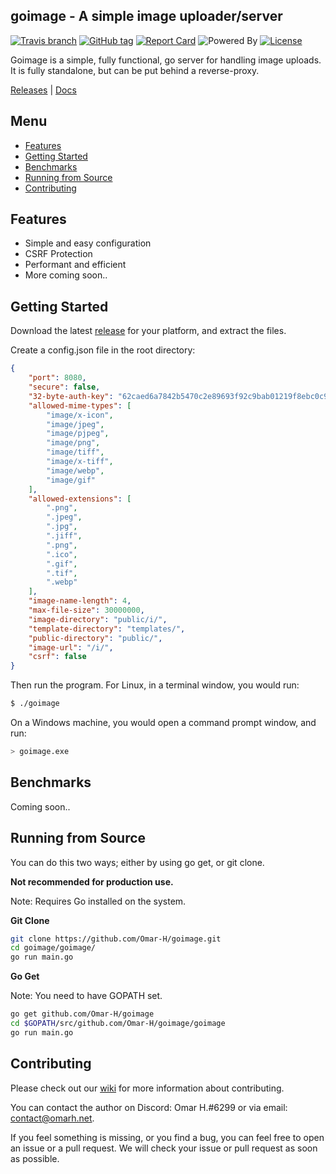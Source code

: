 ## goimage - A simple image uploader/server
[![Travis branch](https://img.shields.io/travis/omar-h/goimage/master.svg?style=flat-square)](https://travis-ci.org/omar-h/goimage)
[![GitHub tag](https://img.shields.io/github/release/omar-h/goimage.svg?style=flat-square)](https://github.com/omar-h/goimage/releases)
[![Report Card](https://img.shields.io/badge/report%20card-a%2B-c0392b.svg?style=flat-square)](https://goreportcard.com/report/github.com/omar-h/goimage)
![Powered By](https://img.shields.io/badge/powered%20by-go-blue.svg?style=flat-square)
[![License](https://img.shields.io/badge/license-MIT%20License-1abc9c.svg?style=flat-square)](https://github.com/omar-h/goimage/blob/master/LICENSE.txt)

Goimage is a simple, fully functional, go server for handling image uploads. It is fully standalone, but can be put behind a reverse-proxy.

[Releases](https://github.com/omar-h/goimage/releases) | [Docs](https://github.com/omar-h/goimage/wiki)

## Menu
* [Features](#features)
* [Getting Started](#getting-started)
* [Benchmarks](#benchmarks)
* [Running from Source](#running-from-source)
* [Contributing](#contributing)

## Features
* Simple and easy configuration
* CSRF Protection
* Performant and efficient
* More coming soon..

## Getting Started
Download the latest [release](https://github.com/omar-h/goimage/releases) for your platform, and extract the files.

Create a config.json file in the root directory:
```JSON
{
    "port": 8080,
    "secure": false,
    "32-byte-auth-key": "62caed6a7842b5470c2e89693f92c9bab01219f8ebc0c9c0785b97cfd7a68187",
    "allowed-mime-types": [
        "image/x-icon",
        "image/jpeg",
        "image/pjpeg",
        "image/png",
        "image/tiff",
        "image/x-tiff",
        "image/webp",
        "image/gif"
    ],
    "allowed-extensions": [
        ".png",
        ".jpeg",
        ".jpg",
        ".jiff",
        ".png",
        ".ico",
        ".gif",
        ".tif",
        ".webp"
    ],
    "image-name-length": 4,
    "max-file-size": 30000000,
    "image-directory": "public/i/",
    "template-directory": "templates/",
    "public-directory": "public/",
    "image-url": "/i/",
    "csrf": false
}
```

Then run the program.
For Linux, in a terminal window, you would run:
```BASH
$ ./goimage
```
On a Windows machine, you would open a command prompt window, and run:
```BASH
> goimage.exe
```

## Benchmarks
Coming soon..

## Running from Source
You can do this two ways; either by using go get, or git clone.

**Not recommended for production use.**

Note: Requires Go installed on the system.

**Git Clone**

```BASH
git clone https://github.com/Omar-H/goimage.git
cd goimage/goimage/
go run main.go
```

**Go Get**

Note: You need to have GOPATH set.
```BASH
go get github.com/Omar-H/goimage
cd $GOPATH/src/github.com/Omar-H/goimage/goimage
go run main.go
```

## Contributing
Please check out our [wiki](https://github.com/omar-h/goimage/wiki) for more information about contributing.

You can contact the author on Discord: Omar H.#6299 or via email: [contact@omarh.net](mailto:contact@omarh.net).

If you feel something is missing, or you find a bug, you can feel free to open an issue or a pull request.
We will check your issue or pull request as soon as possible.
